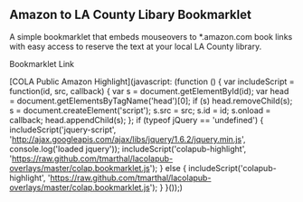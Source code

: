 ## Amazon to LA County Libary Bookmarklet

A simple bookmarklet that embeds mouseovers to *.amazon.com book links with easy access to reserve the text
at your local LA County library.


Bookmarklet Link

[COLA Public Amazon Highlight](javascript: (function () { var includeScript = function(id, src, callback) { var s = document.getElementById(id); var head = document.getElementsByTagName('head')[0]; if (s) head.removeChild(s); s = document.createElement('script'); s.src = src; s.id = id; s.onload = callback; head.appendChild(s); }; if (typeof jQuery == 'undefined') { includeScript('jquery-script', 'http://ajax.googleapis.com/ajax/libs/jquery/1.6.2/jquery.min.js', console.log('loaded jquery')); includeScript('colapub-highlight', 'https://raw.github.com/tmarthal/lacolapub-overlays/master/colap.bookmarklet.js'); } else { includeScript('colapub-highlight', 'https://raw.github.com/tmarthal/lacolapub-overlays/master/colap.bookmarklet.js'); } }());)
